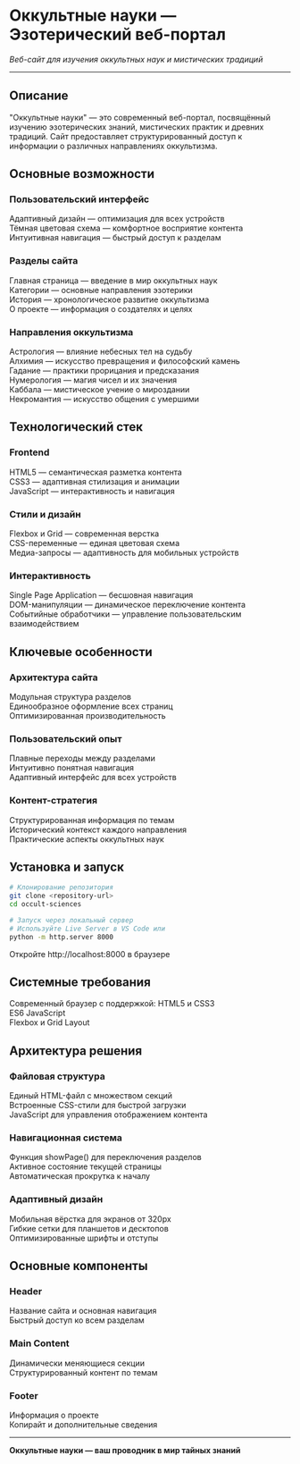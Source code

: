 # Оккультные науки — Эзотерический веб-портал

*Веб-сайт для изучения оккультных наук и мистических традиций*

---

## Описание

"Оккультные науки" — это современный веб-портал, посвящённый изучению эзотерических знаний, мистических практик и древних традиций. Сайт предоставляет структурированный доступ к информации о различных направлениях оккультизма.

## Основные возможности

### Пользовательский интерфейс
Адаптивный дизайн — оптимизация для всех устройств  
Тёмная цветовая схема — комфортное восприятие контента  
Интуитивная навигация — быстрый доступ к разделам

### Разделы сайта
Главная страница — введение в мир оккультных наук  
Категории — основные направления эзотерики  
История — хронологическое развитие оккультизма  
О проекте — информация о создателях и целях

### Направления оккультизма
Астрология — влияние небесных тел на судьбу  
Алхимия — искусство превращения и философский камень  
Гадание — практики прорицания и предсказания  
Нумерология — магия чисел и их значения  
Каббала — мистическое учение о мироздании  
Некромантия — искусство общения с умершими

## Технологический стек

### Frontend
HTML5 — семантическая разметка контента  
CSS3 — адаптивная стилизация и анимации  
JavaScript — интерактивность и навигация

### Стили и дизайн
Flexbox и Grid — современная верстка  
CSS-переменные — единая цветовая схема  
Медиа-запросы — адаптивность для мобильных устройств

### Интерактивность
Single Page Application — бесшовная навигация  
DOM-манипуляции — динамическое переключение контента  
Событийные обработчики — управление пользовательским взаимодействием

## Ключевые особенности

### Архитектура сайта
Модульная структура разделов  
Единообразное оформление всех страниц  
Оптимизированная производительность

### Пользовательский опыт
Плавные переходы между разделами  
Интуитивно понятная навигация  
Адаптивный интерфейс для всех устройств

### Контент-стратегия
Структурированная информация по темам  
Исторический контекст каждого направления  
Практические аспекты оккультных наук

## Установка и запуск

```bash
# Клонирование репозитория
git clone <repository-url>
cd occult-sciences

# Запуск через локальный сервер
# Используйте Live Server в VS Code или
python -m http.server 8000
```

Откройте http://localhost:8000 в браузере

## Системные требования

Современный браузер с поддержкой:
HTML5 и CSS3  
ES6 JavaScript  
Flexbox и Grid Layout

## Архитектура решения

### Файловая структура
Единый HTML-файл с множеством секций  
Встроенные CSS-стили для быстрой загрузки  
JavaScript для управления отображением контента

### Навигационная система
Функция showPage() для переключения разделов  
Активное состояние текущей страницы  
Автоматическая прокрутка к началу

### Адаптивный дизайн
Мобильная вёрстка для экранов от 320px  
Гибкие сетки для планшетов и десктопов  
Оптимизированные шрифты и отступы

## Основные компоненты

### Header
Название сайта и основная навигация  
Быстрый доступ ко всем разделам

### Main Content
Динамически меняющиеся секции  
Структурированный контент по темам

### Footer
Информация о проекте  
Копирайт и дополнительные сведения

---

**Оккультные науки — ваш проводник в мир тайных знаний**
